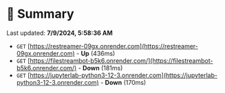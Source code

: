 # 📖 Summary
Last updated: **7/9/2024, 5:58:36 AM**

- `GET` [https://restreamer-09gx.onrender.com](https://restreamer-09gx.onrender.com) - **Up** (436ms)
- `GET` [https://filestreambot-b5k6.onrender.com/](https://filestreambot-b5k6.onrender.com/) - **Down** (181ms)
- `GET` [https://jupyterlab-python3-12-3.onrender.com](https://jupyterlab-python3-12-3.onrender.com) - **Down** (170ms)
